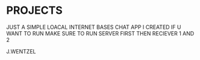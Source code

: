 # PROJECTS
JUST A SIMPLE LOACAL INTERNET BASES CHAT APP I CREATED
IF U WANT TO RUN MAKE SURE TO RUN SERVER FIRST THEN RECIEVER 1 AND 2


J.WENTZEL
